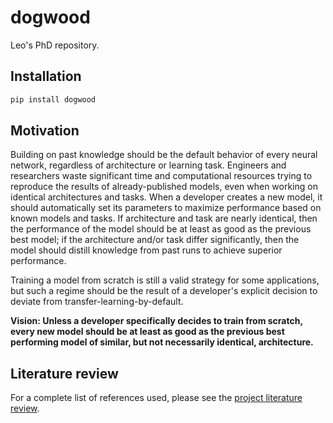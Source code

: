 # dogwood

Leo's PhD repository.

## Installation

```bash
pip install dogwood
```

## Motivation

Building on past knowledge should be the default behavior of every neural network, regardless of architecture or
learning task. Engineers and researchers waste significant time and computational resources trying to reproduce the
results of already-published models, even when working on identical architectures and tasks. When a developer creates a
new model, it should automatically set its parameters to maximize performance based on known models and tasks. If
architecture and task are nearly identical, then the performance of the model should be at least as good as the previous
best model; if the architecture and/or task differ significantly, then the model should distill knowledge from past runs
to achieve superior performance.

Training a model from scratch is still a valid strategy for some applications, but such a regime should be the result of
a developer's explicit decision to deviate from transfer-learning-by-default.

**Vision: Unless a developer specifically decides to train from scratch, every new model should be at least as good as
the previous best performing model of similar, but not necessarily identical, architecture.**

## Literature review

For a complete list of references used, please see the [project literature review](literature/README.md).
